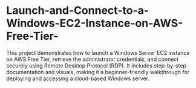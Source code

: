 # Launch-and-Connect-to-a-Windows-EC2-Instance-on-AWS-Free-Tier-
This project demonstrates how to launch a Windows Server EC2 instance on AWS Free Tier, retrieve the administrator credentials, and connect securely using Remote Desktop Protocol (RDP). It includes step-by-step documentation and visuals, making it a beginner-friendly walkthrough for deploying and accessing a cloud-based Windows server.

